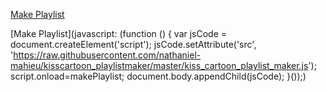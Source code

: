 [Make Playlist](https://raw.githubusercontent.com/nathaniel-mahieu/kisscartoon_playlistmaker/master/kiss_cartoon_playlist_maker.js)

[Make Playlist](javascript: (function () { var jsCode = document.createElement('script'); jsCode.setAttribute('src', 'https://raw.githubusercontent.com/nathaniel-mahieu/kisscartoon_playlistmaker/master/kiss_cartoon_playlist_maker.js'); script.onload=makePlaylist; document.body.appendChild(jsCode); }());)

